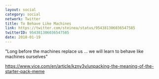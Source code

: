 ```yaml
---
layout: social
category: social
network: Twitter
title: To Behave Like Machines
link: https://twitter.com/steinea/status/954381306036547585
twitterID: 954381306036547585
date: 2018-01-19
---
```


"Long before the machines replace us ... we will learn to behave like machines ourselves"

<https://www.vice.com/en/article/kzny3v/unpacking-the-meaning-of-the-starter-pack-meme>
